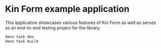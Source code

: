 # Kin Form example application

This application showcases various features of Kin Form as well as serves as an
end-to-end testing project for the library.

```sh
deno task dev
deno task build
```
